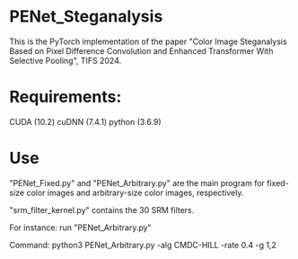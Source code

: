 # PENet_Steganalysis

This is the PyTorch implementation of the paper "Color Image Steganalysis Based on Pixel Difference Convolution and Enhanced Transformer With Selective Pooling", TIFS 2024. 

# Requirements:
CUDA (10.2)
cuDNN (7.4.1)
python (3.6.9)

# Use
"PENet_Fixed.py" and "PENet_Arbitrary.py" are the main program for fixed-size color images and arbitrary-size color images, respectively. 

"srm_filter_kernel.py" contains the 30 SRM filters. 


For instance: run "PENet_Arbitrary.py" 

Command: python3 PENet_Arbitrary.py -alg CMDC-HILL -rate 0.4 -g 1,2

